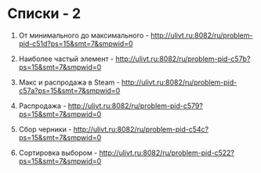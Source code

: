 # Списки - 2
  1) От минимального до максимального - http://ulivt.ru:8082/ru/problem-pid-c51d?ps=15&smt=7&smpwid=0
  
  2) Наиболее частый элемент - http://ulivt.ru:8082/ru/problem-pid-c57b?ps=15&smt=7&smpwid=0
  
  3) Макс и распродажа в Steam - http://ulivt.ru:8082/ru/problem-pid-c57a?ps=15&smt=7&smpwid=0
  
  4) Распродажа - http://ulivt.ru:8082/ru/problem-pid-c579?ps=15&smt=7&smpwid=0
  
  6) Сбор черники - http://ulivt.ru:8082/ru/problem-pid-c54c?ps=15&smt=7&smpwid=0
  
  7) Сортировка выбором - http://ulivt.ru:8082/ru/problem-pid-c522?ps=15&smt=7&smpwid=0
